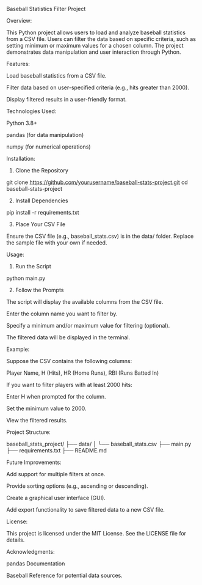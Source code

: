 Baseball Statistics Filter Project

Overview:

This Python project allows users to load and analyze baseball statistics from a CSV file. Users can filter the data based on specific criteria, such as setting minimum or maximum values for a chosen column. The project demonstrates data manipulation and user interaction through Python.

Features:

Load baseball statistics from a CSV file.

Filter data based on user-specified criteria (e.g., hits greater than 2000).

Display filtered results in a user-friendly format.

Technologies Used:

Python 3.8+

pandas (for data manipulation)

numpy (for numerical operations)

Installation:

1. Clone the Repository

git clone https://github.com/yourusername/baseball-stats-project.git
cd baseball-stats-project

2. Install Dependencies

pip install -r requirements.txt

3. Place Your CSV File

Ensure the CSV file (e.g., baseball_stats.csv) is in the data/ folder. Replace the sample file with your own if needed.

Usage:

1. Run the Script

python main.py

2. Follow the Prompts

The script will display the available columns from the CSV file.

Enter the column name you want to filter by.

Specify a minimum and/or maximum value for filtering (optional).

The filtered data will be displayed in the terminal.

Example:

Suppose the CSV contains the following columns:

Player Name, H (Hits), HR (Home Runs), RBI (Runs Batted In)

If you want to filter players with at least 2000 hits:

Enter H when prompted for the column.

Set the minimum value to 2000.

View the filtered results.

Project Structure:

baseball_stats_project/
├── data/
│   └── baseball_stats.csv
├── main.py
├── requirements.txt
├── README.md

Future Improvements:

Add support for multiple filters at once.

Provide sorting options (e.g., ascending or descending).

Create a graphical user interface (GUI).

Add export functionality to save filtered data to a new CSV file.

License:

This project is licensed under the MIT License. See the LICENSE file for details.

Acknowledgments:

pandas Documentation

Baseball Reference for potential data sources.
